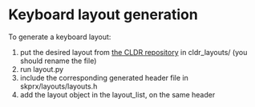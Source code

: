 # Keyboard layout generation
To generate a keyboard layout:

1. put the desired layout from [the CLDR repository](https://github.com/unicode-org/cldr/tree/main/keyboards/windows) in cldr_layouts/ (you should rename the file)
2. run layout.py
3. include the corresponding generated header file in skprx/layouts/layouts.h
4. add the layout object in the layout_list, on the same header